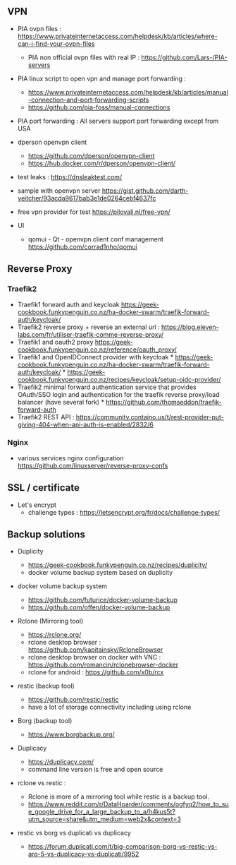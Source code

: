 ## VPN


* PIA ovpn files : https://www.privateinternetaccess.com/helpdesk/kb/articles/where-can-i-find-your-ovpn-files
    * PIA non official ovpn files with real IP : https://github.com/Lars-/PIA-servers
* PIA linux script to open vpn and manage port forwarding : 
    * https://www.privateinternetaccess.com/helpdesk/kb/articles/manual-connection-and-port-forwarding-scripts
    * https://github.com/pia-foss/manual-connections
* PIA port forwarding : All servers support port forwarding except from USA


* dperson openvpn client
    * https://github.com/dperson/openvpn-client
    * https://hub.docker.com/r/dperson/openvpn-client/

* test leaks : https://dnsleaktest.com/
* sample with openvpn server https://gist.github.com/darth-veitcher/93acda9617bab3e1de0264cebf4637fc
* free vpn provider for test https://pilovali.nl/free-vpn/
* UI
    * qomui - Qt - openvpn client conf management  https://github.com/corrad1nho/qomui

## Reverse Proxy

### Traefik2
* Traefik1 forward auth and keycloak https://geek-cookbook.funkypenguin.co.nz/ha-docker-swarm/traefik-forward-auth/keycloak/
* Traefik2 reverse proxy + reverse an external url : https://blog.eleven-labs.com/fr/utiliser-traefik-comme-reverse-proxy/
* Traefik1 and oauth2 proxy https://geek-cookbook.funkypenguin.co.nz/reference/oauth_proxy/
* Traefik1 and OpenIDConnect provider with keycloak 
        * https://geek-cookbook.funkypenguin.co.nz/ha-docker-swarm/traefik-forward-auth/keycloak/
        * https://geek-cookbook.funkypenguin.co.nz/recipes/keycloak/setup-oidc-provider/
* Traefik2 minimal forward authentication service that provides OAuth/SSO login and authentication for the traefik reverse proxy/load balancer (have several fork)
        * https://github.com/thomseddon/traefik-forward-auth
* Traefik2 REST API : https://community.containo.us/t/rest-provider-put-giving-404-when-api-auth-is-enabled/2832/6

### Nginx

* various services nginx configuration https://github.com/linuxserver/reverse-proxy-confs

## SSL / certificate 
* Let's encrypt
    * challenge types : https://letsencrypt.org/fr/docs/challenge-types/



## Backup solutions

* Duplicity
    * https://geek-cookbook.funkypenguin.co.nz/recipes/duplicity/
    * docker volume backup system based on duplicity

* docker volume backup system
    * https://github.com/futurice/docker-volume-backup
    * https://github.com/offen/docker-volume-backup

* Rclone (Mirroring tool)
    * https://rclone.org/ 
    * rclone desktop browser : https://github.com/kapitainsky/RcloneBrowser
    * rclone desktop browser on docker with VNC : https://github.com/romancin/rclonebrowser-docker
    * rclone for android : https://github.com/x0b/rcx

* restic (backup tool)
    * https://github.com/restic/restic
    * have a lot of storage connectivity including using rclone

* Borg (backup tool)
    * https://www.borgbackup.org/

* Duplicacy
    * https://duplicacy.com/
    * command line version is free and open source

* rclone vs restic : 
    * Rclone is more of a mirroring tool while restic is a backup tool.
    * https://www.reddit.com/r/DataHoarder/comments/ogfyq2/how_to_sue_google_drive_for_a_large_backup_to_a/h4kus5t?utm_source=share&utm_medium=web2x&context=3

* restic vs borg vs duplicati vs duplicacy
    * https://forum.duplicati.com/t/big-comparison-borg-vs-restic-vs-arq-5-vs-duplicacy-vs-duplicati/9952